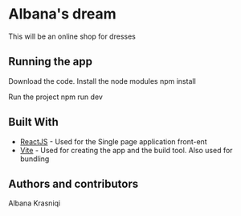 # Albana's dream

This will be an online shop for dresses


## Running the app
Download the code.
Install the node modules
    npm install

Run the project
    npm run dev

## Built With

  - [ReactJS](https://reactjs.org/) - Used for the Single page application front-ent
  - [Vite](https://vitejs.dev/) - Used for creating the app and the build tool. Also used for bundling


## Authors and contributors
Albana Krasniqi